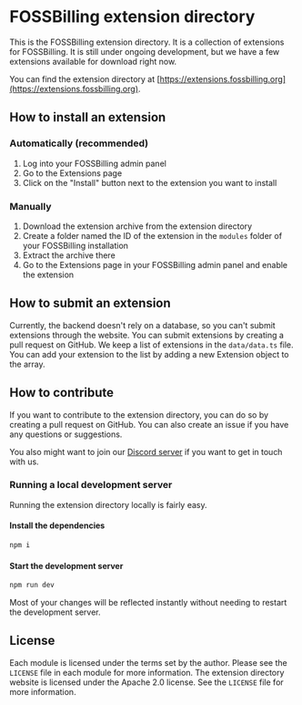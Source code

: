# FOSSBilling extension directory
This is the FOSSBilling extension directory. It is a collection of extensions for FOSSBilling. It is still under ongoing development, but we have a few extensions available for download right now.

You can find the extension directory at [https://extensions.fossbilling.org](https://extensions.fossbilling.org).

## How to install an extension
### Automatically (recommended)
1. Log into your FOSSBilling admin panel
2. Go to the Extensions page
3. Click on the "Install" button next to the extension you want to install

### Manually
1. Download the extension archive from the extension directory
2. Create a folder named the ID of the extension in the `modules` folder of your FOSSBilling installation
3. Extract the archive there
4. Go to the Extensions page in your FOSSBilling admin panel and enable the extension

## How to submit an extension
Currently, the backend doesn't rely on a database, so you can't submit extensions through the website. You can submit extensions by creating a pull request on GitHub. We keep a list of extensions in the `data/data.ts` file. You can add your extension to the list by adding a new Extension object to the array.

## How to contribute
If you want to contribute to the extension directory, you can do so by creating a pull request on GitHub. You can also create an issue if you have any questions or suggestions.

You also might want to join our [Discord server](https://fossbilling.org/discord) if you want to get in touch with us.

### Running a local development server
Running the extension directory locally is fairly easy.

#### Install the dependencies
```bash
npm i
```

#### Start the development server
```bash
npm run dev
```

Most of your changes will be reflected instantly without needing to restart the development server.

## License
Each module is licensed under the terms set by the author. Please see the `LICENSE` file in each module for more information.
The extension directory website is licensed under the Apache 2.0 license. See the `LICENSE` file for more information.
